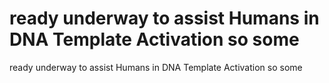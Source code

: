 # ready underway to assist Humans in DNA Template Activation so some

ready underway to assist Humans in DNA Template Activation so some